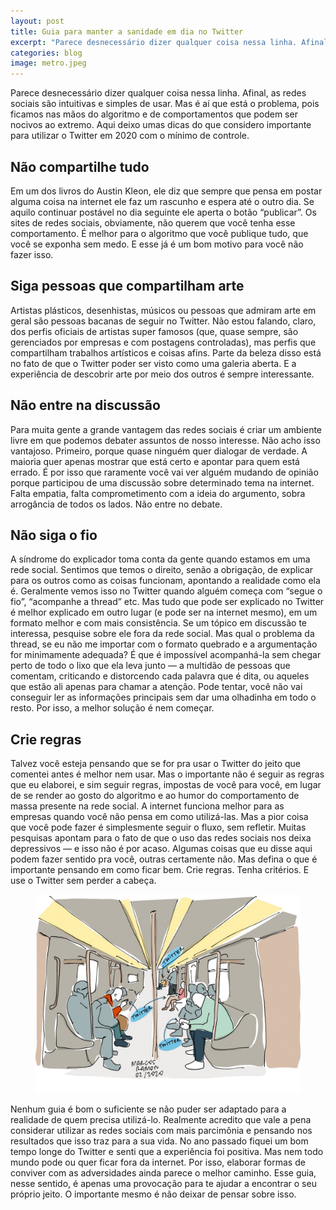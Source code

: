 ```yaml
---
layout: post
title: Guia para manter a sanidade em dia no Twitter
excerpt: "Parece desnecessário dizer qualquer coisa nessa linha. Afinal, as redes sociais são intuitivas e simples de usar. Mas é aí que está o problema, pois ficamos nas mãos do algoritmo e de comportamentos que podem ser nocivos ao extremo."
categories: blog
image: metro.jpeg
---
```


Parece desnecessário dizer qualquer coisa nessa linha. Afinal, as redes sociais são intuitivas e simples de usar. Mas é aí que está o problema, pois ficamos nas mãos do algoritmo e de comportamentos que podem ser nocivos ao extremo. Aqui deixo umas dicas do que considero importante para utilizar o Twitter em 2020 com o mínimo de controle.

## Não compartilhe tudo

Em um dos livros do Austin Kleon, ele diz que sempre que pensa em postar alguma coisa na internet ele faz um rascunho e espera até o outro dia. Se aquilo continuar postável no dia seguinte ele aperta o botão “publicar”. Os sites de redes sociais, obviamente, não querem que você tenha esse comportamento. É melhor para o algoritmo que você publique tudo, que você se exponha sem medo. E esse já é um bom motivo para você não fazer isso.

## Siga pessoas que compartilham arte

Artistas plásticos, desenhistas, músicos ou pessoas que admiram arte em geral são pessoas bacanas de seguir no Twitter. Não estou falando, claro, dos perfis oficiais de artistas super famosos (que, quase sempre, são gerenciados por empresas e com postagens controladas), mas perfis que compartilham trabalhos artísticos e coisas afins. Parte da beleza disso está no fato de que o Twitter poder ser visto como uma galeria aberta. E a experiência de descobrir arte por meio dos outros é sempre interessante.

## Não entre na discussão

Para muita gente a grande vantagem das redes sociais é criar um ambiente livre em que podemos debater assuntos de nosso interesse. Não acho isso vantajoso. Primeiro, porque quase ninguém quer dialogar de verdade. A maioria quer apenas mostrar que está certo e apontar para quem está errado. É por isso que raramente você vai ver alguém mudando de opinião porque participou de uma discussão sobre determinado tema na internet. Falta empatia, falta comprometimento com a ideia do argumento, sobra arrogância de todos os lados. Não entre no debate.

## Não siga o fio

A síndrome do explicador toma conta da gente quando estamos em uma rede social. Sentimos que temos o direito, senão a obrigação, de explicar para os outros como as coisas funcionam, apontando a realidade como ela é. Geralmente vemos isso no Twitter quando alguém começa com “segue o fio”, “acompanhe a thread” etc. Mas tudo que pode ser explicado no Twitter é melhor explicado em outro lugar (e pode ser na internet mesmo), em um formato melhor e com mais consistência. Se um tópico em discussão te interessa, pesquise sobre ele fora da rede social. Mas qual o problema da thread, se eu não me importar com o formato quebrado e a argumentação for minimamente adequada? É que é impossível acompanhá-la sem chegar perto de todo o lixo que ela leva junto — a multidão de pessoas que comentam, criticando e distorcendo cada palavra que é dita, ou aqueles que estão ali apenas para chamar a atenção. Pode tentar, você não vai conseguir ler as informações principais sem dar uma olhadinha em todo o resto. Por isso, a melhor solução é nem começar.

## Crie regras

Talvez você esteja pensando que se for pra usar o Twitter do jeito que comentei antes é melhor nem usar. Mas o importante não é seguir as regras que eu elaborei, e sim seguir regras, impostas de você para você, em lugar de se render ao gosto do algoritmo e ao humor do comportamento de massa presente na rede social. A internet funciona melhor para as empresas quando você não pensa em como utilizá-las. Mas a pior coisa que você pode fazer é simplesmente seguir o fluxo, sem refletir. Muitas pesquisas apontam para o fato de que o uso das redes sociais nos deixa depressivos — e isso não é por acaso. Algumas coisas que eu disse aqui podem fazer sentido pra você, outras certamente não. Mas defina o que é importante pensando em como ficar bem. Crie regras. Tenha critérios. E use o Twitter sem perder a cabeça.

<figure>
    <img src="/assets/images/metro.jpeg">
</figure>

Nenhum guia é bom o suficiente se não puder ser adaptado para a realidade de quem precisa utilizá-lo. Realmente acredito que vale a pena considerar utilizar as redes sociais com mais parcimônia e pensando nos resultados que isso traz para a sua vida. No ano passado fiquei um bom tempo longe do Twitter e senti que a experiência foi positiva. Mas nem todo mundo pode ou quer ficar fora da internet. Por isso, elaborar formas de conviver com as adversidades ainda parece o melhor caminho. Esse guia, nesse sentido, é apenas uma provocação para te ajudar a encontrar o seu próprio jeito. O importante mesmo é não deixar de pensar sobre isso.
